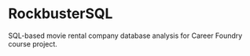 # RockbusterSQL
SQL-based movie rental company database analysis for Career Foundry course project.
